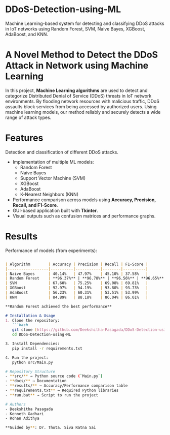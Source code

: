 # DDoS-Detection-using-ML
Machine Learning-based system for detecting and classifying DDoS attacks in IoT networks using Random Forest, SVM, Naive Bayes, XGBoost, AdaBoost, and KNN.

# A Novel Method to Detect the DDoS Attack in Network using Machine Learning
In this project, **Machine Learning algorithms** are used to detect and categorize Distributed Denial of Service (DDoS) threats in IoT network environments. By flooding network resources with malicious traffic, DDoS assaults block services from being accessed by authorized users. Using machine learning models, our method reliably and securely detects a wide range of attack types.

# Features
Detection and classification of different DDoS attacks.
- Implementation of multiple ML models:
  - Random Forest
  - Naive Bayes
  - Support Vector Machine (SVM)
  - XGBoost
  - AdaBoost
  - K-Nearest Neighbors (KNN)
- Performance comparison across models using **Accuracy, Precision, Recall, and F1-Score**.
- GUI-based application built with **Tkinter**.
- Visual outputs such as confusion matrices and performance graphs.

# Results
Performance of models (from experiments):
```markdown

| Algorithm        | Accuracy | Precision | Recall | F1-Score |
|------------------|----------|-----------|--------|----------|
| Naive Bayes      | 40.14%   | 47.97%    | 45.10% | 37.58%   |
| Random Forest    | **96.37%** | **96.78%** | **96.56%** | **96.65%** |
| SVM              | 67.60%   | 75.25%    | 69.08% | 69.81%   |
| XGBoost          | 92.97%   | 94.19%    | 93.80% | 93.73%   |
| AdaBoost         | 56.23%   | 60.31%    | 53.51% | 53.99%   |
| KNN              | 84.89%   | 88.18%    | 86.04% | 86.01%   |

**Random Forest achieved the best performance**

# Installation & Usage
1. Clone the repository:
   ```bash
   git clone [https://github.com/Deekshitha-Pasagada/DDoS-Detection-using-ML.git] 
   cd DDoS-Detection-using-ML

3. Install Dependencies:
   pip install -r requirements.txt

4. Run the project:
   python src/Main.py

# Repository Structure
- **src/** → Python source code (`Main.py`)
- **docs/** → Documentation
- **results/** → Accuracy/Performance comparison table
- **requirements.txt** → Required Python libraries
- **run.bat** → Script to run the project

# Authors
- Deekshitha Pasagada
- Kenneth Gadhari
- Rohan Adithya  

**Guided by**: Dr. Thota. Siva Ratna Sai

